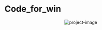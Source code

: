 # Code_for_win
<p align="center"><img src="https://socialify.git.ci/anas20023/Code_for_win/image?description=1&amp;descriptionEditable=Conditional%20Statements%20and%20Loop%20Practice%20Problems%20of%20%5Bcodeforwin.com%5D.&amp;font=KoHo&amp;forks=1&amp;issues=1&amp;language=1&amp;name=1&amp;pattern=Solid&amp;pulls=1&amp;stargazers=1&amp;theme=Dark" alt="project-image"></p>
